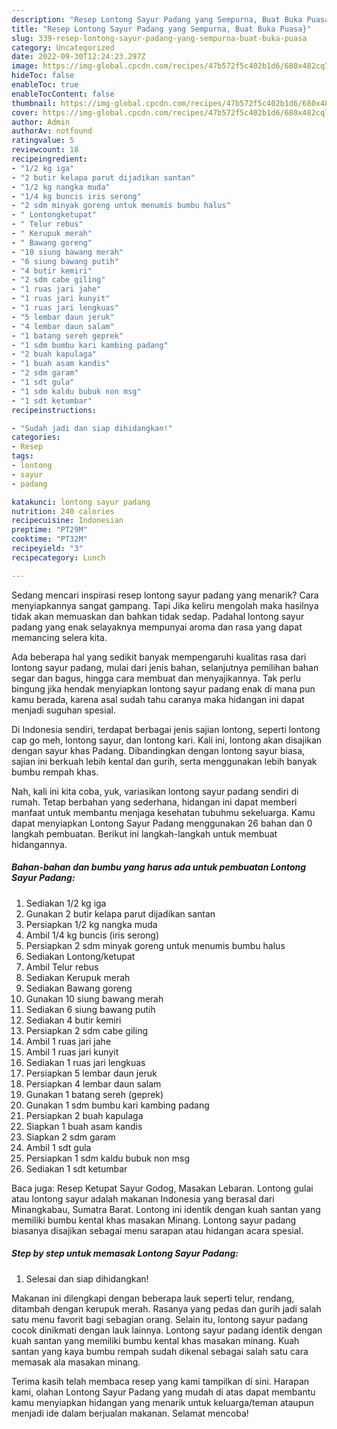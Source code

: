 ```yaml
---
description: "Resep Lontong Sayur Padang yang Sempurna, Buat Buka Puasa}"
title: "Resep Lontong Sayur Padang yang Sempurna, Buat Buka Puasa}"
slug: 339-resep-lontong-sayur-padang-yang-sempurna-buat-buka-puasa
category: Uncategorized
date: 2022-09-30T12:24:23.297Z
image: https://img-global.cpcdn.com/recipes/47b572f5c402b1d6/680x482cq70/lontong-sayur-padang-foto-resep-utama.jpg
hideToc: false
enableToc: true
enableTocContent: false
thumbnail: https://img-global.cpcdn.com/recipes/47b572f5c402b1d6/680x482cq70/lontong-sayur-padang-foto-resep-utama.jpg
cover: https://img-global.cpcdn.com/recipes/47b572f5c402b1d6/680x482cq70/lontong-sayur-padang-foto-resep-utama.jpg
author: Admin
authorAv: notfound
ratingvalue: 5
reviewcount: 18
recipeingredient:
- "1/2 kg iga"
- "2 butir kelapa parut dijadikan santan"
- "1/2 kg nangka muda"
- "1/4 kg buncis iris serong"
- "2 sdm minyak goreng untuk menumis bumbu halus"
- " Lontongketupat"
- " Telur rebus"
- " Kerupuk merah"
- " Bawang goreng"
- "10 siung bawang merah"
- "6 siung bawang putih"
- "4 butir kemiri"
- "2 sdm cabe giling"
- "1 ruas jari jahe"
- "1 ruas jari kunyit"
- "1 ruas jari lengkuas"
- "5 lembar daun jeruk"
- "4 lembar daun salam"
- "1 batang sereh geprek"
- "1 sdm bumbu kari kambing padang"
- "2 buah kapulaga"
- "1 buah asam kandis"
- "2 sdm garam"
- "1 sdt gula"
- "1 sdm kaldu bubuk non msg"
- "1 sdt ketumbar"
recipeinstructions:

- "Sudah jadi dan siap dihidangkan!"
categories:
- Resep
tags:
- lontong
- sayur
- padang

katakunci: lontong sayur padang 
nutrition: 240 calories
recipecuisine: Indonesian
preptime: "PT29M"
cooktime: "PT32M"
recipeyield: "3"
recipecategory: Lunch

---
```



Sedang mencari inspirasi resep lontong sayur padang yang menarik? Cara menyiapkannya sangat gampang. Tapi Jika keliru mengolah maka hasilnya tidak akan memuaskan dan bahkan tidak sedap. Padahal lontong sayur padang yang enak selayaknya mempunyai aroma dan rasa yang dapat memancing selera kita.


Ada beberapa hal yang sedikit banyak mempengaruhi kualitas rasa dari lontong sayur padang, mulai dari jenis bahan, selanjutnya pemilihan bahan segar dan bagus, hingga cara membuat dan menyajikannya. Tak perlu bingung jika hendak menyiapkan lontong sayur padang enak di mana pun kamu berada, karena asal sudah tahu caranya maka hidangan ini dapat menjadi suguhan spesial.

Di Indonesia sendiri, terdapat berbagai jenis sajian lontong, seperti lontong cap go meh, lontong sayur, dan lontong kari. Kali ini, lontong akan disajikan dengan sayur khas Padang. Dibandingkan dengan lontong sayur biasa, sajian ini berkuah lebih kental dan gurih, serta menggunakan lebih banyak bumbu rempah khas.


Nah, kali ini kita coba, yuk, variasikan lontong sayur padang sendiri di rumah. Tetap berbahan yang sederhana, hidangan ini dapat memberi manfaat untuk membantu menjaga kesehatan tubuhmu sekeluarga. Kamu dapat menyiapkan Lontong Sayur Padang menggunakan 26 bahan dan 0 langkah pembuatan. Berikut ini langkah-langkah untuk membuat hidangannya.

<!--inarticleads1-->

##### Bahan-bahan dan bumbu yang harus ada untuk pembuatan Lontong Sayur Padang:

1. Sediakan 1/2 kg iga
1. Gunakan 2 butir kelapa parut dijadikan santan
1. Persiapkan 1/2 kg nangka muda
1. Ambil 1/4 kg buncis (iris serong)
1. Persiapkan 2 sdm minyak goreng untuk menumis bumbu halus
1. Sediakan  Lontong/ketupat
1. Ambil  Telur rebus
1. Sediakan  Kerupuk merah
1. Sediakan  Bawang goreng
1. Gunakan 10 siung bawang merah
1. Sediakan 6 siung bawang putih
1. Sediakan 4 butir kemiri
1. Persiapkan 2 sdm cabe giling
1. Ambil 1 ruas jari jahe
1. Ambil 1 ruas jari kunyit
1. Sediakan 1 ruas jari lengkuas
1. Persiapkan 5 lembar daun jeruk
1. Persiapkan 4 lembar daun salam
1. Gunakan 1 batang sereh (geprek)
1. Gunakan 1 sdm bumbu kari kambing padang
1. Persiapkan 2 buah kapulaga
1. Siapkan 1 buah asam kandis
1. Siapkan 2 sdm garam
1. Ambil 1 sdt gula
1. Persiapkan 1 sdm kaldu bubuk non msg
1. Sediakan 1 sdt ketumbar


Baca juga: Resep Ketupat Sayur Godog, Masakan Lebaran. Lontong gulai atau lontong sayur adalah makanan Indonesia yang berasal dari Minangkabau, Sumatra Barat. Lontong ini identik dengan kuah santan yang memiliki bumbu kental khas masakan Minang. Lontong sayur padang biasanya disajikan sebagai menu sarapan atau hidangan acara spesial. 

<!--inarticleads2-->

##### Step by step untuk memasak Lontong Sayur Padang:


1. Selesai dan siap dihidangkan!

Makanan ini dilengkapi dengan beberapa lauk seperti telur, rendang, ditambah dengan kerupuk merah. Rasanya yang pedas dan gurih jadi salah satu menu favorit bagi sebagian orang. Selain itu, lontong sayur padang cocok dinikmati dengan lauk lainnya. Lontong sayur padang identik dengan kuah santan yang memiliki bumbu kental khas masakan minang. Kuah santan yang kaya bumbu rempah sudah dikenal sebagai salah satu cara memasak ala masakan minang. 

Terima kasih telah membaca resep yang kami tampilkan di sini. Harapan kami, olahan Lontong Sayur Padang yang mudah di atas dapat membantu kamu menyiapkan hidangan yang menarik untuk keluarga/teman ataupun menjadi ide dalam berjualan makanan. Selamat mencoba!
